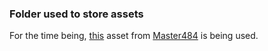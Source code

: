 ### Folder used to store assets
For the time being, [this](https://opengameart.org/content/1616-ship-collection) asset from [Master484](http://m484games.ucoz.com/) is being used.
